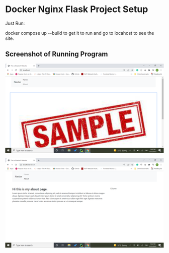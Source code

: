 # Docker Nginx Flask Project Setup

Just Run:

docker compose up --build to get it to run and go to locahost to see the site.

## Screenshot of Running Program

![index](screenshots/index.png)

![about](screenshots/about.png)
